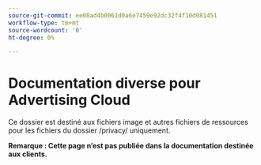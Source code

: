 ```yaml
---
source-git-commit: ee08ad4b0061d0a6e7459e92dc32f4f10d081451
workflow-type: tm+mt
source-wordcount: '0'
ht-degree: 0%

---
```

# Documentation diverse pour Advertising Cloud

Ce dossier est destiné aux fichiers image et autres fichiers de ressources pour les fichiers du dossier /privacy/ uniquement.

**Remarque : Cette page n’est pas publiée dans la documentation destinée aux clients.**
